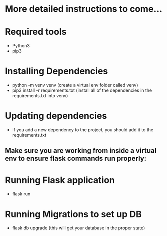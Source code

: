 
# More detailed instructions to come...

# Required tools
- Python3
- pip3

# Installing Dependencies
- python -m venv venv (create a virtual env folder called venv)
- pip3 install -r requirements.txt (install all of the dependencies in the requirements.txt into venv)

# Updating dependencies
- If you add a new dependency to the project, you should add it to the requirements.txt

## Make sure you are working from inside a virtual env to ensure flask commands run properly:

# Running Flask application
- flask run

# Running Migrations to set up DB
- flask db upgrade (this will get your database in the proper state)





